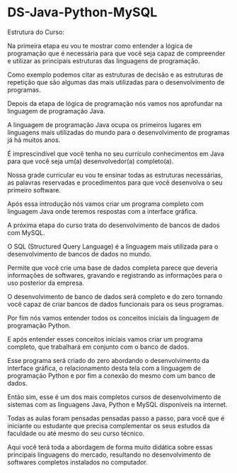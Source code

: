 # DS-Java-Python-MySQL

Estrutura do Curso:

Na primeira etapa eu vou te mostrar como entender a lógica de programação que é necessária para que você seja capaz de compreender e utilizar as principais estruturas das linguagens de programação.



Como exemplo podemos citar as estruturas de decisão e as estruturas de repetição que são algumas das mais utilizadas para o desenvolvimento de programas.



Depois da etapa de lógica de programação nós vamos nos aprofundar na linguagem de programação Java.

A linguagem de programação Java ocupa os primeiros lugares em linguagens mais utilizadas do mundo para o desenvolvimento de programas já há muitos anos.



É imprescindível que você tenha no seu currículo conhecimentos em Java para que você seja um(a) desenvolvedor(a) completo(a).



Nossa grade curricular eu vou te ensinar todas as estruturas necessárias, as palavras reservadas e procedimentos para que você desenvolva o seu primeiro software.



Após essa introdução nós vamos criar um programa completo com linguagem Java onde teremos respostas com a interface gráfica.



A próxima etapa do curso trata do desenvolvimento de bancos de dados com MySQL.



O SQL (Structured Query Language) é a linguagem mais utilizada para o desenvolvimento de bancos de dados no mundo.

Permite que você crie uma base de dados completa parece que deveria informações de softwares, gravando e registrando as informações para o uso posterior da empresa.



O desenvolvimento de banco de dados será completo e do zero tornando você capaz de criar bancos de dados funcionais para os seus programas.



Por fim nós vamos entender todos os conceitos iniciais da linguagem de programação Python.

E após entender esses conceitos iniciais vamos criar um programa completo, que trabalhará em conjunto com o banco de dados.



Esse programa será criado do zero abordando o desenvolvimento da interface gráfica, o relacionamento desta tela com a linguagem de programação Python e por fim a conexão do mesmo com um banco de dados.



Então sim, esse é um dos mais completos cursos de desenvolvimento de sistemas com as linguagens Java, Python e MySQL disponíveis na internet.



Todas as aulas foram pensadas pensadas passo a passo, para você que é iniciante ou estudante que precisa complementar os seus estudos da faculdade ou até mesmo do seu curso técnico.



Aqui você terá toda a abordagem de forma muito didática sobre essas principais linguagens do mercado, resultando no desenvolvimento de softwares completos instalados no computador.
